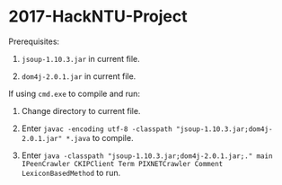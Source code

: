 # 2017-HackNTU-Project

Prerequisites:

1. `jsoup-1.10.3.jar` in current file.

2. `dom4j-2.0.1.jar` in current file.

If using `cmd.exe` to compile and run:

1. Change directory to current file.

2. Enter `javac -encoding utf-8 -classpath "jsoup-1.10.3.jar;dom4j-2.0.1.jar" *.java` to compile.

3. Enter `java -classpath "jsoup-1.10.3.jar;dom4j-2.0.1.jar;." main IPeenCrawler CKIPClient Term PIXNETCrawler Comment LexiconBasedMethod` to run.
